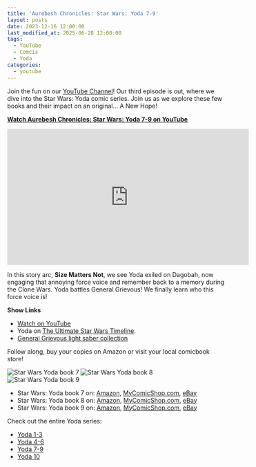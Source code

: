 ```yaml
---
title: 'Aurebesh Chronicles: Star Wars: Yoda 7-9'
layout: posts
date: 2023-12-16 12:00:00
last_modified_at: 2025-06-28 12:00:00
tags:
  - YouTube
  - Comcis
  - Yoda
categories:
  - youtube
---
```


Join the fun on our [YouTube Channel](https://youtu.be/D3Vaj37a0Rs)! Our third episode is out, where we dive into the Star Wars: Yoda comic series. Join us as we explore these few books and their impact on an original… A New Hope!

**[Watch Aurebesh Chronicles: Star Wars: Yoda 7-9 on YouTube](https://youtu.be/D3Vaj37a0Rs)**

<iframe width="560" height="315" src="https://www.youtube.com/embed/D3Vaj37a0Rs?si=g9U7aBLd3aSO9jxz" title="YouTube video player" frameborder="0" allow="accelerometer; autoplay; clipboard-write; encrypted-media; gyroscope; picture-in-picture; web-share" allowfullscreen></iframe>


In this story arc, **Size Matters Not**, we see Yoda exiled on Dagobah, now engaging that annoying force voice and remember back to a memory during the Clone Wars. Yoda battles General Grievous! We finally learn who this force voice is!

**Show Links**
* [Watch on YouTube](https://youtu.be/D3Vaj37a0Rs)
* Yoda on [The Ultimate Star Wars Timeline](https://timeline.starwars.guide/character/Yoda?year=0).
* [General Grievous light saber collection](https://general-grievous.fandom.com/wiki/Grievous%27s_Lightsaber_Collection)

Follow along, buy your copies on Amazon or visit your local comicbook store!

<img src="{{'comics/star wars yoda/star_wars_yoda7.jpg' | relative_url }}" class="comicbook" alt="Star Wars Yoda book 7" />
<img src="{{ 'comics/star wars yoda/star_wars_yoda8.jpg' | relative_url }}" class="comicbook" alt="Star Wars Yoda book 8" />
<img src="{{ 'comics/star wars yoda/star_wars_yoda9.jpg' | relative_url }}" class="comicbook" alt="Star Wars Yoda book 9"/>

* Star Wars: Yoda book 7 on:
<a href="https://amzn.to/3RGIwd3" target="_blank">Amazon</a>,
<a href="https://www.mycomicshop.com/search?TID=57126621&AffID=2026649P01" target="_blank">MyComicShop.com</a>,
<a href="https://ebay.us/JTZm7z" target="_blank">eBay</a>
* Star Wars: Yoda book 8 on:
<a href="https://amzn.to/3Tt0gtL" target="_blank">Amazon</a>,
<a href="https://www.mycomicshop.com/search?TID=57126621&AffID=2026649P01" target="_blank">MyComicShop.com</a>,
<a href="https://ebay.us/vOd6xX" target="_blank">eBay</a>
* Star Wars: Yoda book 9 on:
<a href="https://amzn.to/41nBAoz" target="_blank">Amazon</a>,
<a href="https://www.mycomicshop.com/search?TID=57126621&AffID=2026649P01" target="_blank">MyComicShop.com</a>,
<a href="https://ebay.us/GZs6ax" target="_blank">eBay</a>

Check out the entire Yoda series:
* <a href="/2023/10/12/aurebesh-chronicles-star-wars-yoda-1-3.html">Yoda 1-3</a>
* <a href="/2023/10/23/aurebesh-chronicles-star-wars-yoda-4-6.html">Yoda 4-6</a>
* <a href="/2023/12/16/aurebesh-chronicles-star-wars-yoda-7-9.html">Yoda 7-9</a>
* <a href="/2024/03/23/aurebesh-chronicles-star-wars-yoda-10.html">Yoda 10</a>
